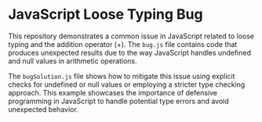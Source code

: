 # JavaScript Loose Typing Bug

This repository demonstrates a common issue in JavaScript related to loose typing and the addition operator (+).  The `bug.js` file contains code that produces unexpected results due to the way JavaScript handles undefined and null values in arithmetic operations.

The `bugSolution.js` file shows how to mitigate this issue using explicit checks for undefined or null values or employing a stricter type checking approach.  This example showcases the importance of defensive programming in JavaScript to handle potential type errors and avoid unexpected behavior.